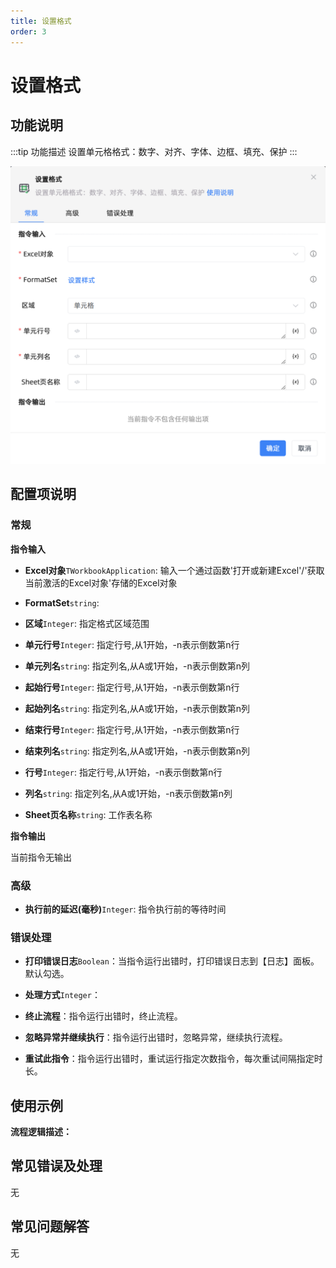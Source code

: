 ```yaml
---
title: 设置格式
order: 3
---
```


# 设置格式

## 功能说明

:::tip 功能描述
设置单元格格式：数字、对齐、字体、边框、填充、保护
:::

![设置格式](../../../../assets/设置格式_command.png)

## 配置项说明

### 常规

**指令输入**

- **Excel对象**`TWorkbookApplication`: 输入一个通过函数'打开或新建Excel'/'获取当前激活的Excel对象'存储的Excel对象

- **FormatSet**`string`: 

- **区域**`Integer`: 指定格式区域范围

- **单元行号**`Integer`: 指定行号,从1开始，-n表示倒数第n行

- **单元列名**`string`: 指定列名,从A或1开始，-n表示倒数第n列

- **起始行号**`Integer`: 指定行号,从1开始，-n表示倒数第n行

- **起始列名**`string`: 指定列名,从A或1开始，-n表示倒数第n列

- **结束行号**`Integer`: 指定行号,从1开始，-n表示倒数第n行

- **结束列名**`string`: 指定列名,从A或1开始，-n表示倒数第n列

- **行号**`Integer`: 指定行号,从1开始，-n表示倒数第n行

- **列名**`string`: 指定列名,从A或1开始，-n表示倒数第n列

- **Sheet页名称**`string`: 工作表名称


**指令输出**

当前指令无输出

### 高级

- **执行前的延迟(毫秒)**`Integer`: 指令执行前的等待时间

### 错误处理

- **打印错误日志**`Boolean`：当指令运行出错时，打印错误日志到【日志】面板。默认勾选。

- **处理方式**`Integer`：

 - **终止流程**：指令运行出错时，终止流程。

 - **忽略异常并继续执行**：指令运行出错时，忽略异常，继续执行流程。

 - **重试此指令**：指令运行出错时，重试运行指定次数指令，每次重试间隔指定时长。

## 使用示例

**流程逻辑描述：** 

## 常见错误及处理

无

## 常见问题解答

无

